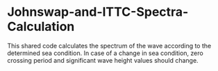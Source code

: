 # Johnswap-and-ITTC-Spectra-Calculation
This shared code calculates the spectrum of the wave according to the determined sea condition. In case of a change in sea condition, zero crossing period and significant wave height values should change.
